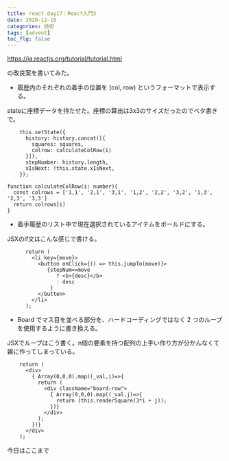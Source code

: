 ```yaml
---
title: react day17：React入門3
date: 2020-12-16
categories: 技術
tags: [advent]
toc_flg: false
---
```


https://ja.reactjs.org/tutorial/tutorial.html

の改良案を書いてみた。

- 履歴内のそれぞれの着手の位置を (col, row) というフォーマットで表示する。

stateに座標データを持たせた。座標の算出は3x3のサイズだったのでベタ書きで。
~~~tsx{}[src\index.tsx]
    this.setState({
      history: history.concat([{
        squares: squares,
        colrow: calculateColRow(i)
      }]),
      stepNumber: history.length,
      xIsNext: !this.state.xIsNext,
    });

function calculateColRow(i: number){
  const colrows = ['1,1', '2,1', '3,1', '1,2', '2,2', '3,2', '1,3', '2,3', '3,3']
  return colrows[i]
}
~~~



- 着手履歴のリスト中で現在選択されているアイテムをボールドにする。

JSXのif文はこんな感じで書ける。

~~~ts{}[src\index.tsx]
      return (
        <li key={move}>
          <button onClick={() => this.jumpTo(move)}>
             {stepNum==move 
                ? <b>{desc}</b>
                : desc
              }
          </button>
        </li>
      );
~~~


- Board でマス目を並べる部分を、ハードコーディングではなく 2 つのループを使用するように書き換える。

JSXでループはこう書く。n個の要素を持つ配列の上手い作り方が分かんなくて雑に作ってしまっている。

~~~ts{}[src\index.tsx]
    return (
      <div>
        { Array(0,0,0).map((_val,i)=>{
          return (
            <div className="board-row">
              { Array(0,0,0).map((_val,j)=>{
                return (this.renderSquare(3*i + j));
              })}
            </div>
          );
        })}
      </div>
    );
~~~

今日はここまで